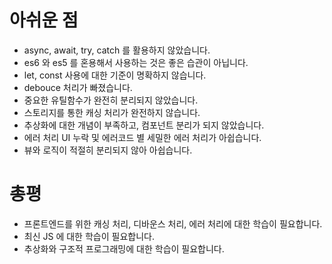 # 아쉬운 점

- async, await, try, catch 를 활용하지 않았습니다.
- es6 와 es5 를 혼용해서 사용하는 것은 좋은 습관이 아닙니다.
- let, const 사용에 대한 기준이 명확하지 않습니다.
- debouce 처리가 빠졌습니다.
- 중요한 유틸함수가 완전히 분리되지 않았습니다.
- 스토리지를 통한 캐싱 처리가 완전하지 않습니다.
- 추상화에 대한 개념이 부족하고, 컴포넌트 분리가 되지 않았습니다.
- 에러 처리 UI 누락 및 에러코드 별 세밀한 에러 처리가 아쉽습니다.
- 뷰와 로직이 적절히 분리되지 않아 아쉽습니다.

# 총평

- 프론트엔드를 위한 캐싱 처리, 디바운스 처리, 에러 처리에 대한 학습이 필요합니다.
- 최신 JS 에 대한 학습이 필요합니다.
- 추상화와 구조적 프로그래밍에 대한 학습이 필요합니다.
